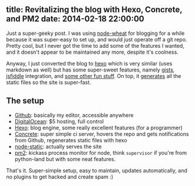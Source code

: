 title: Revitalizing the blog with Hexo, Concrete, and PM2
date: 2014-02-18 22:00:00
---

Just a super-geeky post. I was using [node-wheat][1] for blogging for a while because it was super-easy to set up, and would just operate off a git repo. Pretty cool, but I never got the time to add some of the features I wanted, and it doesn't appear to be maintained any more, despite it's coolness.

Anyway, I just converted the blog to [hexo][2] which is very similar (uses markdown as well) but has some super-sweet features, namely [gists][3], [jsfiddle][4] integration, and [some other fun stuff][5]. On top, it [generates][6] all the static files so the site is super-fast.

The setup
---------

 * [Github][7]: basically my editor, accessible anywhere
 * [DigitalOcean][8]: $5 hosting, full control
 * [Hexo][2]: blog engine, some really excellent features (for a programmer)
 * [Concrete][9]: super simple ci server, hovers the repo and gets notifications from Github, regenerates static files with hexo
 * [node-static][10]: actually serves the site
 * [pm2][11]: kickass process monitor for node, think `supervisor` if you're from python-land but with some neat features.

That's it. Super-simple setup, easy to maintain, updates automatically, and no plugins to get hacked and create spam :)

[1]: https://github.com/creationix/wheat
[2]: http://zespia.tw/hexo/
[3]: http://zespia.tw/hexo/docs/tag-plugins.html#gist
[4]: http://zespia.tw/hexo/docs/tag-plugins.html#jsfiddle
[5]: http://zespia.tw/hexo/docs/tag-plugins.html
[6]: http://zespia.tw/hexo/docs/generating.html
[7]: https://github.com/aaronfay/aaronfay-blog
[8]: https://www.digitalocean.com/
[9]: https://github.com/ryankee/concrete
[10]: https://github.com/cloudhead/node-static
[11]: https://github.com/Unitech/pm2
